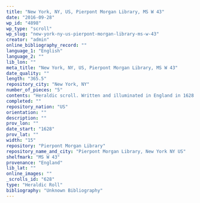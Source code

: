 ```yaml
---
title: "New York, NY, US, Pierpont Morgan Library, MS W 43"
date: "2016-09-28"
wp_id: "4898"
wp_type: "scroll"
wp_slug: "new-york-ny-us-pierpont-morgan-library-ms-w-43"
creator: "admin"
online_bibliography_record: ""
language_1: "English"
language_2: ""
lib_lon: ""
meta_title: "New York, NY, US, Pierpont Morgan Library, MS W 43"
date_quality: ""
length: "365.5"
repository_city: "New York, NY"
number_of_pieces: "5"
contents: "Heraldic scroll. Written and illuminated in England in 1628. Entitled: A Trew and Perfecte Roule of all Nobilitie of England...since the tyme of William the Conquerer, as those that are of later Creations...in ANNO 1628."
completed: ""
repository_nation: "US"
orientation: ""
description: ""
prov_lon: ""
date_start: "1628"
prov_lat: ""
width: "15"
repository: "Pierpont Morgan Library"
repository_name_and_city: "Pierpont Morgan Library, New York NY US"
shelfmark: "MS W 43"
provenance: "England"
lib_lat: ""
online_images: ""
_scrolls_id: "628"
type: "Heraldic Roll"
bibliography: "Unknown Bibliography"
---
```



